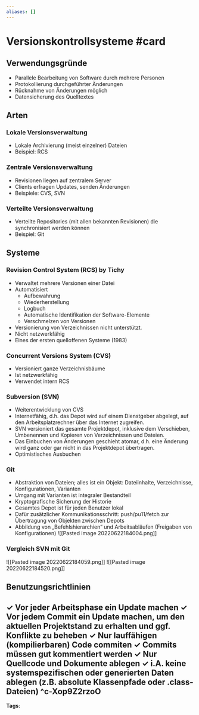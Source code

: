 ```yaml
---
aliases: []
---
```


# Versionskontrollsysteme #card
## Verwendungsgründe
- Parallele Bearbeitung von Software durch mehrere Personen
- Protokollierung durchgeführter Änderungen
- Rücknahme von Änderungen möglich
- Datensicherung des Quelltextes
## Arten
### Lokale Versionsverwaltung
- Lokale Archivierung (meist einzelner) Dateien
- Beispiel: RCS
### Zentrale Versionsverwaltung
- Revisionen liegen auf zentralem Server
- Clients erfragen Updates, senden Änderungen
- Beispiele: CVS, SVN
### Verteilte Versionsverwaltung
- Verteilte Repositories (mit allen bekannten Revisionen) die synchronisiert werden können
- Beispiel: Git
## Systeme
### Revision Control System (RCS) by Tichy
- Verwaltet mehrere Versionen einer Datei
- Automatisiert
	- Aufbewahrung
	- Wiederherstellung
	- Logbuch
	- Automatische Identifikation der Software-Elemente
	- Verschmelzen von Versionen
- Versionierung von Verzeichnissen nicht unterstützt.
- Nicht netzwerkfähig
- Eines der ersten quelloffenen Systeme (1983)
### Concurrent Versions System (CVS)
- Versioniert ganze Verzeichnisbäume
- Ist netzwerkfähig
- Verwendet intern RCS
### Subversion (SVN)
- Weiterentwicklung von CVS
- Internetfähig, d.h. das Depot wird auf einem Dienstgeber abgelegt, auf den Arbeitsplatzrechner über das Internet zugreifen.
- SVN versioniert das gesamte Projektdepot, inklusive dem Verschieben, Umbenennen und Kopieren von Verzeichnissen und Dateien.
- Das Einbuchen von Änderungen geschieht atomar, d.h. eine Änderung wird ganz oder gar nicht in das Projektdepot übertragen.
- Optimistisches Ausbuchen
### Git
- Abstraktion von Dateien; alles ist ein Objekt: Dateiinhalte, Verzeichnisse, Konfigurationen, Varianten
- Umgang mit Varianten ist integraler Bestandteil
- Kryptografische Sicherung der Historie
- Gesamtes Depot ist für jeden Benutzer lokal
- Dafür zusätzlicher Kommunikationsschritt: push/pu11/fetch zur Übertragung von Objekten zwischen Depots
- Abbildung von „Befehlshierarchien“ und Arbeitsabläufen (Freigaben von Konfigurationen)
![[Pasted image 20220622184004.png]]
### Vergleich SVN mit Git
![[Pasted image 20220622184059.png]]
![[Pasted image 20220622184520.png]]
## Benutzungsrichtlinien
$\checkmark$ Vor jeder Arbeitsphase ein Update machen
$\checkmark$ Vor jedem Commit ein Update machen, um den aktuellen Projektstand zu erhalten und ggf. Konflikte zu beheben
$\checkmark$ Nur lauffähigen (kompilierbaren) Code commiten
$\checkmark$ Commits müssen gut kommentiert werden
$\checkmark$ Nur Quellcode und Dokumente ablegen
$\checkmark$ i.A. keine systemspezifischen oder generierten Daten ablegen (z.B. absolute Klassenpfade oder .class-Dateien)
^c-Xop9Z2rzoO
---
**Tags**: 